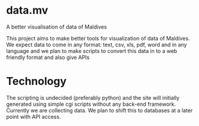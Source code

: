 # data.mv
A better visualisation of data of Maldives

This project aims to make better tools for visualization of data of Maldives. We expect data to come in any format: text, csv, xls, pdf, word and in any language and we plan to make scripts to convert this data in to a web friendly format and also give APIs

# Technology
The scripting is undecided (preferably python) and the site will initially generated using simple cgi scripts without any back-end framework. Currently we are collecting data. We plan to shift this to databases at a later point with API access.
